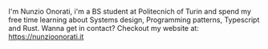 I'm Nunzio Onorati, i'm a BS student at Politecnich of Turin and spend my free time learning about Systems design, Programming patterns, Typescript and Rust.
Wanna get in contact? Checkout my website at: [https://nunzioonorati.it
](https://nunzioonorati.onrender.com)
